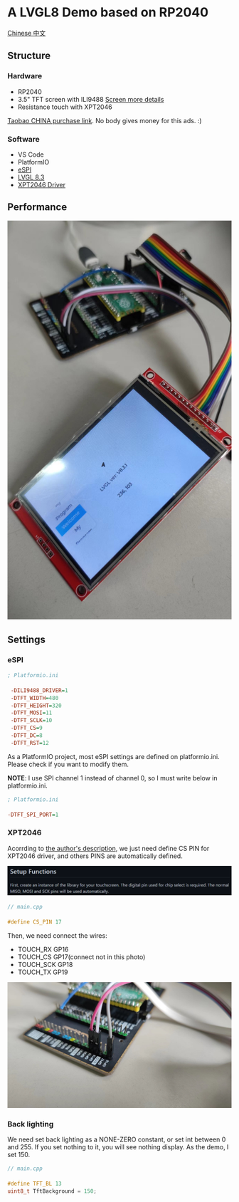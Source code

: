 # A LVGL8 Demo based on RP2040

[Chinese 中文](./README_CN.md)

## Structure

### Hardware

* RP2040
* 3.5" TFT screen with ILI9488 [Screen more details](http://www.lcdwiki.com/3.5inch_SPI_Module_ILI9488_SKU:MSP3520)
* Resistance touch with XPT2046

[Taobao CHINA purchase link](https://item.taobao.com/item.htm?id=38842179442&_u=nlcjfo14a4). No body gives money for this ads. :)

### Software

* VS Code
* PlatformIO
* [eSPI](https://github.com/Bodmer/TFT_eSPI)
* [LVGL 8.3](https://github.com/lvgl/lvgl)
* [XPT2046 Driver](https://github.com/PaulStoffregen/XPT2046_Touchscreen)

## Performance

![Performance](doc/media/2022-09-23-10-21-02.png)

## Settings

### eSPI

~~~ini
; Platformio.ini

 -DILI9488_DRIVER=1
 -DTFT_WIDTH=480
 -DTFT_HEIGHT=320
 -DTFT_MOSI=11
 -DTFT_SCLK=10
 -DTFT_CS=9
 -DTFT_DC=8
 -DTFT_RST=12
~~~

As a PlatformIO project, most eSPI settings are defined on platformio.ini. Please check if you want to modify them.

**NOTE**: I use SPI channel 1 instead of channel 0, so I must write below in platformio.ini.

~~~ini
; Platformio.ini

-DTFT_SPI_PORT=1
~~~

### XPT2046

Acorrding to [the author's description](https://github.com/PaulStoffregen/XPT2046_Touchscreen), we just need define CS PIN for XPT2046 driver, and others PINS are automatically defined.

![XPT2046](doc/media/2022-09-23-10-44-12.png)

~~~C
// main.cpp

#define CS_PIN 17
~~~

Then, we need connect the wires:

* TOUCH_RX GP16
* TOUCH_CS GP17(connect not in this photo)
* TOUCH_SCK GP18
* TOUCH_TX GP19

![connect](doc/media/2022-09-23-10-57-18.png)

### Back lighting

We need set back lighting as a NONE-ZERO constant, or set int between 0 and 255. If you set nothing to it, you will see nothing display. As the demo, I set 150.

~~~C
// main.cpp

#define TFT_BL 13
uint8_t TftBackground = 150;
~~~
